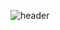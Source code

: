 ![header](https://capsule-render.vercel.app/api?type=waving&color=gradient&height=300&text=hhhhyelim&fontSize=60)
